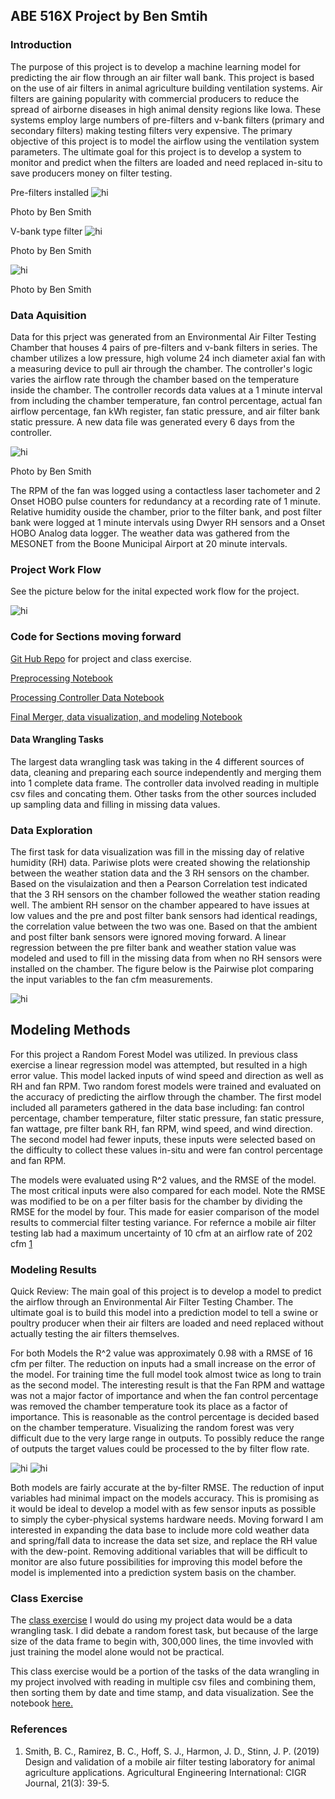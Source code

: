 ## ABE 516X Project by Ben Smtih

### Introduction

The purpose of this project is to develop a machine learning model for predicting the air flow through an air filter wall bank. This project is based on the use of air filters in animal agriculture building ventilation systems. Air filters are gaining popularity with commercial producers to reduce the spread of airborne diseases in high animal density regions like Iowa. These systems employ large numbers of pre-filters and v-bank filters (primary and secondary filters) making testing filters very expensive. The primary objective of this project is to model the airflow using the ventilation system parameters. The ultimate goal for this project is to develop a system to monitor and predict when the filters are loaded and need replaced in-situ to save producers money on filter testing. 

Pre-filters installed <img src="pre-filterpicsmall.jpg" alt="hi" class="inline"/>

Photo by Ben Smith

V-bank type filter <img src="v-bankpicsmall.jpg" alt="hi" class="inline"/>

Photo by Ben Smith

<img src="loadedfilterssmall.jpg" alt="hi" class="inline"/>

Photo by Ben Smith

### Data Aquisition
Data for this prject was generated from an Environmental Air Filter Testing Chamber that houses 4 pairs of pre-filters and v-bank filters in series. The chamber utilizes a low pressure, high volume 24 inch diameter axial fan with a measuring device to pull air through the chamber. The controller's logic varies the airflow rate through the chamber based on the temperature inside the chamber. The controller records data values at a 1 minute interval from including the chamber temperature, fan control percentage, actual fan airflow percentage, fan kWh register, fan static pressure, and air filter bank static pressure. A new data file was generated every 6 days from the controller.

 <img src="chambersmall.jpg" alt="hi" class="inline"/>
 
Photo by Ben Smith

The RPM of the fan was logged using a contactless laser tachometer and 2 Onset HOBO pulse counters for redundancy at a recording rate of 1 minute. Relative humidity ouside the chamber, prior to the filter bank, and post filter bank were logged at 1 minute intervals using Dwyer RH sensors and a Onset HOBO Analog data logger. The weather data was gathered from the MESONET from the Boone Municipal Airport at 20 minute intervals.

### Project Work Flow

See the picture below for the inital expected work flow for the project.

 <img src="Projectworkflow.JPG" alt="hi" class="inline"/>


### Code for Sections moving forward
[Git Hub Repo](https://github.com/bcsmith1/516x-Project-Code) for project and class exercise.

[Preprocessing Notebook](https://nbviewer.jupyter.org/github/bcsmith1/516x-Project-Code/blob/master/ABE516x%20Project%20Data%20Preprocessing.ipynb)

[Processing Controller Data Notebook](https://nbviewer.jupyter.org/github/bcsmith1/516x-Project-Code/blob/master/Controller%20data%20processing%20and%20cleaning.ipynb)

[Final Merger, data visualization, and modeling Notebook](https://nbviewer.jupyter.org/github/bcsmith1/516x-Project-Code/blob/master/Combining%20code%20data%20vis%20and%20modeling.ipynb)


#### Data Wrangling Tasks
The largest data wrangling task was taking in the 4 different sources of data, cleaning and preparing each source independently and merging them into 1 complete data frame. The controller data involved reading in multiple csv files and concating them. Other tasks from the other sources included up sampling data and filling in missing data values.


### Data Exploration

The first task for data visualization was fill in the missing day of relative humidity (RH) data. Pariwise plots were created showing the relationship between the weather station data and the 3 RH sensors on the chamber. Based on the visulaization and then a Pearson Correlation test indicated that the 3 RH sensors on the chamber followed the weather station reading well. The ambient RH sensor on the chamber appeared to have issues at low values and the pre and post filter bank sensors had identical readings, the correlation value between the two was one. Based on that the ambient and post filter bank sensors were ignored moving forward. A linear regression between the pre filter bank and weather station value was modeled and used to fill in the missing data from when no RH sensors were installed on the chamber. The figure below is the Pairwise plot comparing the input variables to the fan cfm measurements.

<img src="Data_vis.JPG" alt="hi" class="inline"/>

## Modeling Methods
For this project a Random Forest Model was utilized. In previous class exercise a linear regression model was attempted, but resulted in a high error value. This model lacked inputs of wind speed and direction as well as RH and fan RPM. Two random forest models were trained and evaluated on the accuracy of predicting the airflow through the chamber. The first model included all parameters gathered in the data base including: fan control percentage, chamber temperature, filter static pressure, fan static pressure, fan wattage, pre filter bank RH, fan RPM, wind speed, and wind direction. The second model had fewer inputs, these inputs were selected based on the difficulty to collect these values in-situ and were fan control percentage and fan RPM.

The models were evaluated using R^2 values, and the RMSE of the model. The most critical inputs were also compared for each model. Note the RMSE was modified to be on a per filter basis for the chamber by dividing the RMSE for the model by four. This made for easier comparison of the model results to commercial filter testing variance. For refernce a mobile air filter testing lab had a maximum uncertainty of 10 cfm at an airflow rate of 202 cfm [1](https://cigrjournal.org/index.php/Ejounral/article/view/5458)

### Modeling Results 
 Quick Review: The main goal of this project is to develop a model to predict the airflow through an Environmental Air Filter Testing Chamber. The ultimate goal is to build this model into a prediction model to tell a swine or poultry producer when their air filters are loaded and need replaced without actually testing the air filters themselves.
 
 For both Models the R^2 value was approximately 0.98 with a RMSE of 16 cfm per filter. The reduction on inputs had a small increase on the error of the model. For training time the full model took almost twice as long to train as the second model. The interesting result is that the Fan RPM and wattage was not a major factor of importance and when the fan control percentage was removed the chamber temperature took its place as a factor of importance. This is reasonable as the control percentage is decided based on the chamber temperature. Visualizing the random forest was very difficult due to the very large range in outputs. To possibly reduce the range of outputs the target values could be processed to the by filter flow rate.

 <img src="Modelfeatureall.JPG" alt="hi" class="inline"/>
 
  <img src="Modelfeatureselect.JPG" alt="hi" class="inline"/>
  
  Both models are fairly accurate at the by-filter RMSE. The reduction of input variables had minimal impact on the models accuracy. This is promising as it would be ideal to develop a model with as few sensor inputs as possible to simply the cyber-physical systems hardware needs. Moving forward I am interested in expanding the data base to include more cold weather data and spring/fall data to increase the data set size, and replace the RH value with the dew-point. Removing additional variables that will be difficult to monitor are also future possibilities for improving this model before the model is implemented into a prediction system basis on the chamber.

### Class Exercise

The [class exercise](https://github.com/bcsmith1/516x-Project-Code/tree/master/Class%20Exercise) I would do using my project data would be a data wrangling task. I did debate a random forest task, but because of the large size of the data frame to begin with, 300,000 lines, the time invovled with just training the model alone would not be practical.

This class exercise would be a portion of the tasks of the data wrangling in my project involved with reading in multiple csv files and combining them, then sorting them by date and time stamp, and data visualization. See the notebook [here.](https://nbviewer.jupyter.org/github/bcsmith1/516x-Project-Code/blob/master/Class%20Exercise/Smith_Class_Exercise.ipynb)



### References
1.	Smith, B. C., Ramirez, B. C., Hoff, S. J., Harmon, J. D., Stinn, J. P. (2019) Design and validation of a mobile air filter testing laboratory for animal agriculture applications. Agricultural Engineering International: CIGR Journal, 21(3): 39-5.
